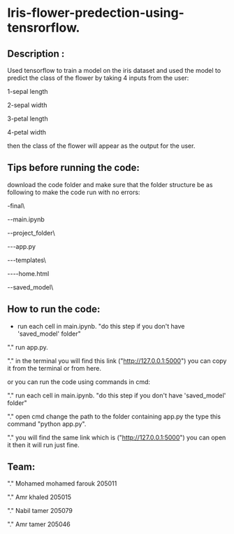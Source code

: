 # Iris-flower-predection-using-tensrorflow.


## Description :

Used tensorflow to train a model on the iris dataset and used the model to predict the class of the flower by taking 4 inputs from the user:

1-sepal length           

2-sepal width

3-petal length

4-petal width

then the class of the flower will appear as the output for the user.

## Tips before running the code:

download the code folder and make sure that the folder structure be as following to make the code run with no errors:


-final\

  --main.ipynb
  
  --project_folder\
  
  ---app.py
  
  ---templates\  
  
  ----home.html   
  
  --saved_model\
  

## How to run the code:

* run each cell in main.ipynb. "do this step if you don't have 'saved_model' folder"

"." run app.py.

"." in the terminal you will find this link ("http://127.0.0.1:5000") you can copy it from the terminal or from here.


or you can run the code using commands in cmd:

"." run each cell in main.ipynb. "do this step if you don't have 'saved_model' folder"

"." open cmd change the path to the folder containing app.py the type this command "python app.py".

"." you will find the same link which is ("http://127.0.0.1:5000") you can open it then it will run just fine.


## Team:

"." Mohamed mohamed farouk 205011

"." Amr khaled 205015

"." Nabil tamer 205079

"." Amr tamer 205046
